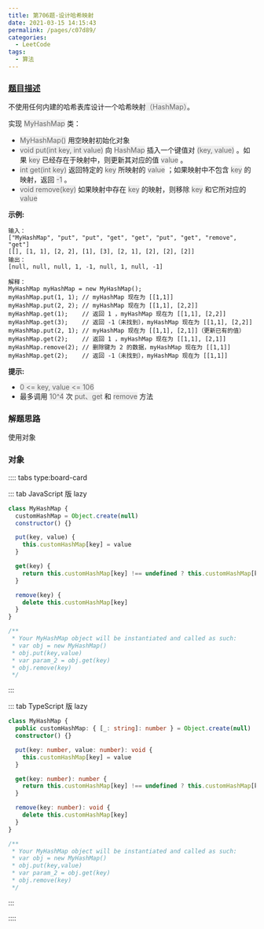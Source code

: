 ```yaml
---
title: 第706题-设计哈希映射
date: 2021-03-15 14:15:43
permalink: /pages/c07d89/
categories:
  - LeetCode
tags:
  - 算法
---
```


### [题目描述](https://leetcode-cn.com/problems/design-hashmap/)

不使用任何内建的哈希表库设计一个哈希映射<span style="background: #eee; color: #666;">（HashMap）</span>。

实现 <span style="background: #eee; color: #666;">MyHashMap</span> 类：

- <span style="background: #eee; color: #666;">MyHashMap()</span> 用空映射初始化对象
- <span style="background: #eee; color: #666;">void put(int key, int value)</span> 向 <span style="background: #eee; color: #666;">HashMap</span> 插入一个键值对 <span style="background: #eee; color: #666;">(key, value)</span> 。如果 <span style="background: #eee; color: #666;">key</span> 已经存在于映射中，则更新其对应的值 <span style="background: #eee; color: #666;">value</span> 。
- <span style="background: #eee; color: #666;">int get(int key)</span> 返回特定的 <span style="background: #eee; color: #666;">key</span> 所映射的 <span style="background: #eee; color: #666;">value</span> ；如果映射中不包含 <span style="background: #eee; color: #666;">key</span> 的映射，返回 <span style="background: #eee; color: #666;">-1</span> 。
- <span style="background: #eee; color: #666;">void remove(key)</span> 如果映射中存在 <span style="background: #eee; color: #666;">key</span> 的映射，则移除 <span style="background: #eee; color: #666;">key</span> 和它所对应的 <span style="background: #eee; color: #666;">value</span>

**示例:**

```
输入：
["MyHashMap", "put", "put", "get", "get", "put", "get", "remove", "get"]
[[], [1, 1], [2, 2], [1], [3], [2, 1], [2], [2], [2]]
输出：
[null, null, null, 1, -1, null, 1, null, -1]

解释：
MyHashMap myHashMap = new MyHashMap();
myHashMap.put(1, 1); // myHashMap 现在为 [[1,1]]
myHashMap.put(2, 2); // myHashMap 现在为 [[1,1], [2,2]]
myHashMap.get(1);    // 返回 1 ，myHashMap 现在为 [[1,1], [2,2]]
myHashMap.get(3);    // 返回 -1（未找到），myHashMap 现在为 [[1,1], [2,2]]
myHashMap.put(2, 1); // myHashMap 现在为 [[1,1], [2,1]]（更新已有的值）
myHashMap.get(2);    // 返回 1 ，myHashMap 现在为 [[1,1], [2,1]]
myHashMap.remove(2); // 删除键为 2 的数据，myHashMap 现在为 [[1,1]]
myHashMap.get(2);    // 返回 -1（未找到），myHashMap 现在为 [[1,1]]
```

**提示:**

- <span style="background: #eee; color: #666;">0 <= key, value <= 106</span>
- 最多调用 <span style="background: #eee; color: #666;">10^4</span> 次 <span style="background: #eee; color: #666;">put、get</span> 和 <span style="background: #eee; color: #666;">remove</span> 方法

### 解题思路

使用对象

### 对象

:::: tabs type:board-card

::: tab JavaScript 版 lazy

```JavaScript
class MyHashMap {
  customHashMap = Object.create(null)
  constructor() {}

  put(key, value) {
    this.customHashMap[key] = value
  }

  get(key) {
    return this.customHashMap[key] !== undefined ? this.customHashMap[key] : -1
  }

  remove(key) {
    delete this.customHashMap[key]
  }
}

/**
 * Your MyHashMap object will be instantiated and called as such:
 * var obj = new MyHashMap()
 * obj.put(key,value)
 * var param_2 = obj.get(key)
 * obj.remove(key)
 */
```

:::

::: tab TypeScript 版 lazy

```TypeScript
class MyHashMap {
  public customHashMap: { [_: string]: number } = Object.create(null)
  constructor() {}

  put(key: number, value: number): void {
    this.customHashMap[key] = value
  }

  get(key: number): number {
    return this.customHashMap[key] !== undefined ? this.customHashMap[key] : -1
  }

  remove(key: number): void {
    delete this.customHashMap[key]
  }
}

/**
 * Your MyHashMap object will be instantiated and called as such:
 * var obj = new MyHashMap()
 * obj.put(key,value)
 * var param_2 = obj.get(key)
 * obj.remove(key)
 */
```

:::

::::
